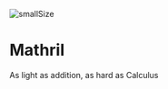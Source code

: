![smallSize](https://user-images.githubusercontent.com/47611483/158384632-26c63974-e1a1-49d6-ad8a-0647b0cd5866.png)


# Mathril
As light as addition, as hard as Calculus

